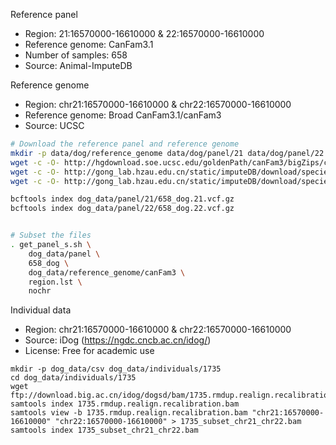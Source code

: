Reference panel
- Region: 21:16570000-16610000 & 22:16570000-16610000
- Reference genome: CanFam3.1 
- Number of samples: 658
- Source: Animal-ImputeDB

Reference genome
- Region: chr21:16570000-16610000 & chr22:16570000-16610000
- Reference genome: Broad CanFam3.1/canFam3
- Source: UCSC


```bash
# Download the reference panel and reference genome
mkdir -p data/dog/reference_genome data/dog/panel/21 data/dog/panel/22
wget -c -O- http://hgdownload.soe.ucsc.edu/goldenPath/canFam3/bigZips/canFam3.fa.gz | gunzip | bgzip > dog_data/reference_genome/canFam3.fa.bgz
wget -c -O- http://gong_lab.hzau.edu.cn/static/imputeDB/download/species/dog/panel/chr21_dog_impute.vcf.gz | gunzip | bgzip > dog_data/panel/21/658_dog.21.vcf.gz
wget -c -O- http://gong_lab.hzau.edu.cn/static/imputeDB/download/species/dog/panel/chr22_dog_impute.vcf.gz | gunzip | bgzip > dog_data/panel/22/658_dog.22.vcf.gz

bcftools index dog_data/panel/21/658_dog.21.vcf.gz
bcftools index dog_data/panel/22/658_dog.22.vcf.gz


# Subset the files
. get_panel_s.sh \
    dog_data/panel \
    658_dog \
    dog_data/reference_genome/canFam3 \
    region.lst \
    nochr
```

Individual data
- Region: chr21:16570000-16610000 & chr22:16570000-16610000
- Source: iDog (https://ngdc.cncb.ac.cn/idog/)
- License: Free for academic use

```
mkdir -p dog_data/csv dog_data/individuals/1735
cd dog_data/individuals/1735
wget ftp://download.big.ac.cn/idog/dogsd/bam/1735.rmdup.realign.recalibration.bam
samtools index 1735.rmdup.realign.recalibration.bam
samtools view -b 1735.rmdup.realign.recalibration.bam "chr21:16570000-16610000" "chr22:16570000-16610000" > 1735_subset_chr21_chr22.bam
samtools index 1735_subset_chr21_chr22.bam
```